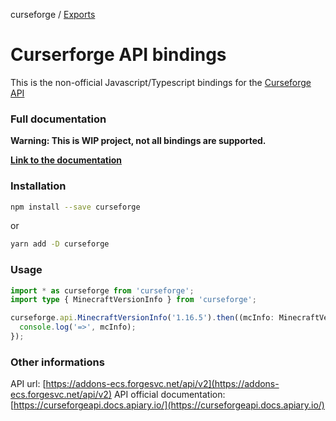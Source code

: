 curseforge / [Exports](modules.md)

# Curserforge API bindings

This is the non-official Javascript/Typescript bindings for the [Curseforge API](https://curseforgeapi.docs.apiary.io/)

### Full documentation

**Warning: This is WIP project, not all bindings are supported.**

[**Link to the documentation**](docs/modules.md)

### Installation

```bash
npm install --save curseforge
```

or

```bash
yarn add -D curseforge
```

### Usage

```ts
import * as curseforge from 'curseforge';
import type { MinecraftVersionInfo } from 'curseforge';

curseforge.api.MinecraftVersionInfo('1.16.5').then((mcInfo: MinecraftVersionInfo) => {
  console.log('=>', mcInfo);
});
```

### Other informations

API url: [https://addons-ecs.forgesvc.net/api/v2](https://addons-ecs.forgesvc.net/api/v2)
API official documentation: [https://curseforgeapi.docs.apiary.io/](https://curseforgeapi.docs.apiary.io/)
